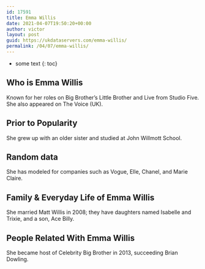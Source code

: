 ```yaml
---
id: 17591
title: Emma Willis
date: 2021-04-07T19:50:20+00:00
author: victor
layout: post
guid: https://ukdataservers.com/emma-willis/
permalink: /04/07/emma-willis/
---
```


* some text
{: toc}


## Who is Emma Willis



Known for her roles on Big Brother&#8217;s Little Brother and Live from Studio Five. She also appeared on The Voice (UK).

                
                
                
## Prior to Popularity



She grew up with an older sister and studied at John Willmott School.

                
                
                
## Random data



She has modeled for companies such as Vogue, Elle, Chanel, and Marie Claire.

                
                
                
## Family & Everyday Life of Emma Willis



She married Matt Willis in 2008; they have daughters named Isabelle and Trixie, and a son, Ace Billy.

                
                
                
## People Related With Emma Willis



She became host of Celebrity Big Brother in 2013, succeeding Brian Dowling.

                
              
            
          
          
          